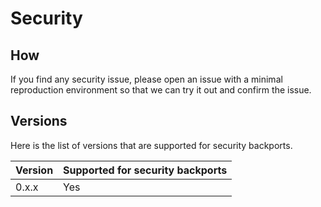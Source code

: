 # Security

## How

If you find any security issue, please open an issue with a minimal reproduction environment so that we can try it out and confirm the issue.

## Versions

Here is the list of versions that are supported for security backports.

Version | Supported for security backports
------- | --------------------------------
0.x.x   | Yes
